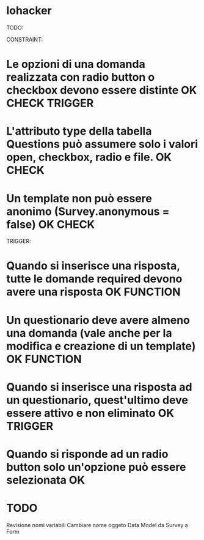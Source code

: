 # lohacker

TODO:

CONSTRAINT:
# Le opzioni di una domanda realizzata con radio button o checkbox devono essere distinte OK CHECK TRIGGER
# L'attributo type della tabella Questions può assumere solo i valori open, checkbox, radio e file. OK CHECK
# Un template non può essere anonimo (Survey.anonymous = false) OK CHECK

TRIGGER:
# Quando si inserisce una risposta, tutte le domande required devono avere una risposta OK FUNCTION
# Un questionario deve avere almeno una domanda (vale anche per la modifica e creazione di un template) OK FUNCTION
# Quando si inserisce una risposta ad un questionario, quest'ultimo deve essere attivo e non eliminato OK TRIGGER
# Quando si risponde ad un radio button solo un'opzione può essere selezionata OK

# TODO
Revisione nomi variabili
Cambiare nome oggeto Data Model da Survey a Form

